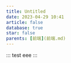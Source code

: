 ```yaml
---
title: Untitled
date: 2023-04-29 10:41
article: false
database: true
star: false
parents: [前端](前端.md)
---
```


::: test
eee
:::
